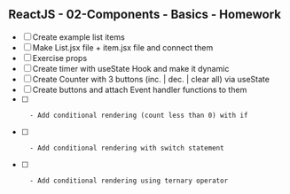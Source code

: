 ## ReactJS - 02-Components - Basics - Homework

- [ ]   Create example list items
- [ ]   Make List.jsx file + item.jsx file and connect them
- [ ]   Exercise props
- [ ]   Create timer with useState Hook and make it dynamic
- [ ]   Create Counter with 3 buttons (inc. | dec. | clear all) via useState
- [ ]   Create buttons and attach Event handler functions to them
- [ ]       - Add conditional rendering (count less than 0) with if
- [ ]       - Add conditional rendering with switch statement
- [ ]       - Add conditional rendering using ternary operator
